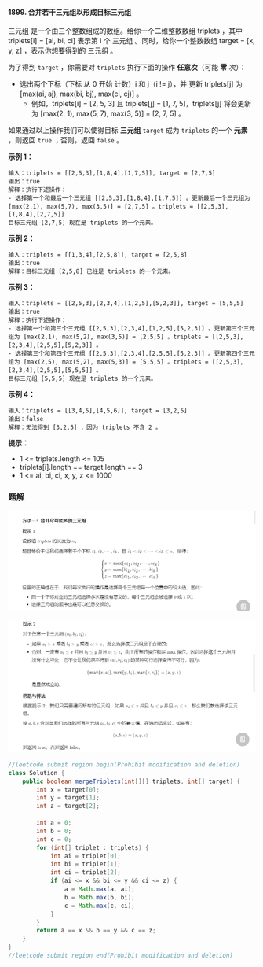 #### 1899. 合并若干三元组以形成目标三元组

三元组 是一个由三个整数组成的数组。给你一个二维整数数组 triplets ，其中 triplets[i] = [ai, bi, ci] 表示第 i 个 三元组 。同时，给你一个整数数组 target = [x, y, z] ，表示你想要得到的 三元组 。

为了得到 `target` ，你需要对 `triplets` 执行下面的操作 **任意次**（可能 **零** 次）：

* 选出两个下标（下标 从 0 开始 计数）i 和 j（i != j），并 更新 triplets[j] 为 [max(ai, aj), max(bi, bj), max(ci, cj)] 。
  * 例如，triplets[i] = [2, 5, 3] 且 triplets[j] = [1, 7, 5]，triplets[j] 将会更新为 [max(2, 1), max(5, 7), max(3, 5)] = [2, 7, 5] 。

如果通过以上操作我们可以使得目标 **三元组** `target` 成为 `triplets` 的一个 **元素** ，则返回 `true` ；否则，返回 `false` 。

**示例 1：**

```shell
输入：triplets = [[2,5,3],[1,8,4],[1,7,5]], target = [2,7,5]
输出：true
解释：执行下述操作：
- 选择第一个和最后一个三元组 [[2,5,3],[1,8,4],[1,7,5]] 。更新最后一个三元组为 [max(2,1), max(5,7), max(3,5)] = [2,7,5] 。triplets = [[2,5,3],[1,8,4],[2,7,5]]
目标三元组 [2,7,5] 现在是 triplets 的一个元素。
```

**示例 2：**

```shell
输入：triplets = [[1,3,4],[2,5,8]], target = [2,5,8]
输出：true
解释：目标三元组 [2,5,8] 已经是 triplets 的一个元素。
```

**示例 3：**

```shell
输入：triplets = [[2,5,3],[2,3,4],[1,2,5],[5,2,3]], target = [5,5,5]
输出：true
解释：执行下述操作：
- 选择第一个和第三个三元组 [[2,5,3],[2,3,4],[1,2,5],[5,2,3]] 。更新第三个三元组为 [max(2,1), max(5,2), max(3,5)] = [2,5,5] 。triplets = [[2,5,3],[2,3,4],[2,5,5],[5,2,3]] 。
- 选择第三个和第四个三元组 [[2,5,3],[2,3,4],[2,5,5],[5,2,3]] 。更新第四个三元组为 [max(2,5), max(5,2), max(5,3)] = [5,5,5] 。triplets = [[2,5,3],[2,3,4],[2,5,5],[5,5,5]] 。
目标三元组 [5,5,5] 现在是 triplets 的一个元素。
```

**示例 4：**

```shell
输入：triplets = [[3,4,5],[4,5,6]], target = [3,2,5]
输出：false
解释：无法得到 [3,2,5] ，因为 triplets 不含 2 。
```

**提示：**

* 1 <= triplets.length <= 105
* triplets[i].length == target.length == 3
* 1 <= ai, bi, ci, x, y, z <= 1000

### 题解

![image-20210622070921183](./images/合并若干三元组以形成目标三元组/1.jpg)

![image-20210622070942905](./images/合并若干三元组以形成目标三元组/2.jpg)

```java
//leetcode submit region begin(Prohibit modification and deletion)
class Solution {
    public boolean mergeTriplets(int[][] triplets, int[] target) {
        int x = target[0];
        int y = target[1];
        int z = target[2];

        int a = 0;
        int b = 0;
        int c = 0;
        for (int[] triplet : triplets) {
            int ai = triplet[0];
            int bi = triplet[1];
            int ci = triplet[2];
            if (ai <= x && bi <= y && ci <= z) {
                a = Math.max(a, ai);
                b = Math.max(b, bi);
                c = Math.max(c, ci);
            }
        }
        return a == x && b == y && c == z;
    }
}
//leetcode submit region end(Prohibit modification and deletion)

```


